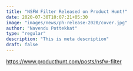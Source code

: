 ```yaml
---
title: "NSFW Filter Released on Product Hunt!"
date: 2020-07-30T10:07:21+05:30
image: "images/news/ph-release-2020/cover.jpg"
author: "Navendu Pottekkat"
type: "regular"
description: "This is meta description"
draft: false
---
```


https://www.producthunt.com/posts/nsfw-filter